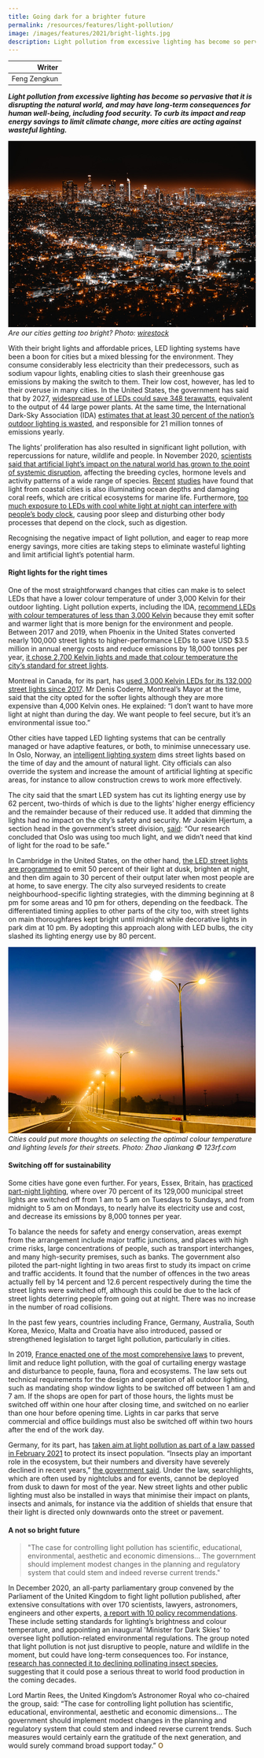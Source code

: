 ```yaml
---
title: Going dark for a brighter future
permalink: /resources/features/light-pollution/
image: /images/features/2021/bright-lights.jpg
description: Light pollution from excessive lighting has become so pervasive that it is disrupting the natural world, and may have long-term consequences for human well-being, including food security. To curb its impact and reap energy savings to limit climate change, more cities are acting against wasteful lighting.
---
```


| Writer |
|---:|
| Feng Zengkun |

***Light pollution from excessive lighting has become so pervasive that it is disrupting the natural world, and may have long-term consequences for human well-being, including food security. To curb its impact and reap energy savings to limit climate change, more cities are acting against wasteful lighting.***

![Are our cities too bright?](/images/features/2021/bright-lights.jpg/)*Are our cities getting too bright? Photo: [wirestock](https://www.freepik.com)*

With their bright lights and affordable prices, LED lighting systems have been a boon for cities but a mixed blessing for the environment. They consume considerably less electricity than their predecessors, such as sodium vapour lights, enabling cities to slash their greenhouse gas emissions by making the switch to them. Their low cost, however, has led to their overuse in many cities. In the United States, the government has said that by 2027, [widespread use of LEDs could save 348 terawatts](https://www.energy.gov/energysaver/save-electricity-and-fuel/lighting-choices-save-you-money/led-lighting), equivalent to the output of 44 large power plants. At the same time, the International Dark-Sky Association (IDA) [estimates that at least 30 percent of the nation’s outdoor lighting is wasted](https://www.darksky.org/light-pollution/energy-waste/), and responsible for 21 million tonnes of emissions yearly.

The lights’ proliferation has also resulted in significant light pollution, with repercussions for nature, wildlife and people. In November 2020, [scientists said that artificial light’s impact on the natural world has grown to the point of systemic disruption](https://www.theguardian.com/environment/2020/nov/02/treat-artificial-light-form-pollution-environment), affecting the breeding cycles, hormone levels and activity patterns of a wide range of species. [Recent](https://www.sciencedaily.com/releases/2020/11/201105113014.htm) [studies](https://onlinelibrary.wiley.com/doi/full/10.1111/gcb.14795) have found that light from coastal cities is also illuminating ocean depths and damaging coral reefs, which are critical ecosystems for marine life. Furthermore, [too much exposure to LEDs with cool white light at night can interfere with people’s body clock](https://globalnews.ca/news/4122605/led-street-lights-eyesight-health-effects/), causing poor sleep and disturbing other body processes that depend on the clock, such as digestion.

Recognising the negative impact of light pollution, and eager to reap more energy savings, more cities are taking steps to eliminate wasteful lighting and limit artificial light’s potential harm. 

#### **Right lights for the right times**

One of the most straightforward changes that cities can make is to select LEDs that have a lower colour temperature of under 3,000 Kelvin for their outdoor lighting. Light pollution experts, including the IDA, [recommend LEDs with colour temperatures of less than 3,000 Kelvin](https://www.darksky.org/our-work/lighting/lighting-for-citizens/3k/) because they emit softer and warmer light that is more benign for the environment and people. Between 2017 and 2019, when Phoenix in the United States converted nearly 100,000 street lights to higher-performance LEDs to save USD $3.5 million in annual energy costs and reduce emissions by 18,000 tonnes per year, [it chose 2,700 Kelvin lights and made that colour temperature the city’s standard for street lights](https://www.phoenix.gov/streetssite/Pages/LED-Street-Lights.aspx). 

Montreal in Canada, for its part, has [used 3,000 Kelvin LEDs for its 132,000 street lights since 2017](https://montreal.ctvnews.ca/goodbye-lighting-blues-mayor-opts-for-warmer-led-street-lights-1.3246605). Mr Denis Coderre, Montreal’s Mayor at the time, said that the city opted for the softer lights although they are more expensive than 4,000 Kelvin ones. He explained: “I don’t want to have more light at night than during the day. We want people to feel secure, but it’s an environmental issue too.”

Other cities have tapped LED lighting systems that can be centrally managed or have adaptive features, or both, to minimise unnecessary use. In Oslo, Norway, an [intelligent lighting system](https://www.echelon.com/assets/bltd6560c36a2c5f39f/Lighting-City-of-Oslo-Street-lighting-case-study.pdf) dims street lights based on the time of day and the amount of natural light. City officials can also override the system and increase the amount of artificial lighting at specific areas, for instance to allow construction crews to work more effectively. 

The city said that the smart LED system has cut its lighting energy use by 62 percent, two-thirds of which is due to the lights’ higher energy efficiency and the remainder because of their reduced use. It added that dimming the lights had no impact on the city’s safety and security. Mr Joakim Hjertum, a section head in the government’s street division, [said](https://www.cisco.com/c/dam/m/en_us/ioe/public_sector/pdfs/jurisdictions/Oslo_Jurisdiction_Profile_051214REV.pdf): “Our research concluded that Oslo was using too much light, and we didn’t need that kind of light for the road to be safe.”

In Cambridge in the United States, on the other hand, [the LED street lights are programmed](https://www.echelon.com/assets/blt39b6475f3f7acf71/Cambridge%20Case%20Study.pdf) to emit 50 percent of their light at dusk, brighten at night, and then dim again to 30 percent of their output later when most people are at home, to save energy. The city also surveyed residents to create neighbourhood-specific lighting strategies, with the dimming beginning at 8 pm for some areas and 10 pm for others, depending on the feedback. The differentiated timing applies to other parts of the city too, with street lights on main thoroughfares kept bright until midnight while decorative lights in park dim at 10 pm. By adopting this approach along with LED bulbs, the city slashed its lighting energy use by 80 percent.

![Cities could put more thoughts on selecting the optimal colour temperature and lighting levels for its streets.](/images/features/2021/bright-lights2.jpg/)*Cities could put more thoughts on selecting the optimal colour temperature and lighting levels for their streets. Photo: Zhao Jiankang © 123rf.com*

#### **Switching off for sustainability**

Some cities have gone even further. For years, Essex, Britain, has [practiced part-night lighting](https://www.essexhighways.org/roads-and-pavements/street-lighting/part-night-lighting.aspx), where over 70 percent of its 129,000 municipal street lights are switched off from 1 am to 5 am on Tuesdays to Sundays, and from midnight to 5 am on Mondays, to nearly halve its electricity use and cost, and decrease its emissions by 8,000 tonnes per year. 

To balance the needs for safety and energy conservation, areas exempt from the arrangement include major traffic junctions, and places with high crime risks, large concentrations of people, such as transport interchanges, and many high-security premises, such as banks. The government also piloted the part-night lighting in two areas first to study its impact on crime and traffic accidents. It found that the number of offences in the two areas actually fell by 14 percent and 12.6 percent respectively during the time the street lights were switched off, although this could be due to the lack of street lights deterring people from going out at night. There was no increase in the number of road collisions.

In the past few years, countries including France, Germany, Australia, South Korea, Mexico, Malta and Croatia have also introduced, passed or strengthened legislation to target light pollution, particularly in cities. 

In 2019, [France enacted one of the most comprehensive laws](https://translate.google.com/translate?sl=fr&tl=en&u=https://www.legifrance.gouv.fr/jorf/id/JORFTEXT000037864346?r%3DeoR1A39WfP) to prevent, limit and reduce light pollution, with the goal of curtailing energy wastage and disturbance to people, fauna, flora and ecosystems. The law sets out technical requirements for the design and operation of all outdoor lighting, such as mandating shop window lights to be switched off between 1 am and 7 am. If the shops are open for part of those hours, the lights must be switched off within one hour after closing time, and switched on no earlier than one hour before opening time. Lights in car parks that serve commercial and office buildings must also be switched off within two hours after the end of the work day.

Germany, for its part, has [taken aim at light pollution as part of a law passed in February 2021](https://www.iamexpat.de/lifestyle/lifestyle-news/germany-waves-through-new-package-laws-reverse-insect-decline) to protect its insect population. “Insects play an important role in the ecosystem, but their numbers and diversity have severely declined in recent years,” [the government said](https://phys.org/news/2020-08-germany-dim-night-insects.html). Under the law, searchlights, which are often used by nightclubs and for events, cannot be deployed from dusk to dawn for most of the year. New street lights and other public lighting must also be installed in ways that minimise their impact on plants, insects and animals, for instance via the addition of shields that ensure that their light is directed only downwards onto the street or pavement. 

#### **A not so bright future**

> "The case for controlling light pollution has scientific, educational, environmental, aesthetic and economic dimensions… The government should implement modest changes in the planning and regulatory system that could stem and indeed reverse current trends."

In December 2020, an all-party parliamentary group convened by the Parliament of the United Kingdom to fight light pollution published, after extensive consultations with over 170 scientists, lawyers, astronomers, engineers and other experts, [a report with 10 policy recommendations](https://appgdarkskies.co.uk/policy-plan). These include setting standards for lighting’s brightness and colour temperature, and appointing an inaugural 'Minister for Dark Skies' to oversee light pollution-related environmental regulations. The group noted that light pollution is not just disruptive to people, nature and wildlife in the moment, but could have long-term consequences too. For instance, [research has connected it to declining pollinating insect species](https://www.nature.com/articles/nature23288), suggesting that it could pose a serious threat to world food production in the coming decades. 

Lord Martin Rees, the United Kingdom’s Astronomer Royal who co-chaired the group, said: “The case for controlling light pollution has scientific, educational, environmental, aesthetic and economic dimensions… The government should implement modest changes in the planning and regulatory system that could stem and indeed reverse current trends. Such measures would certainly earn the gratitude of the next generation, and would surely command broad support today.” **<font color="#967942">O</font>**

